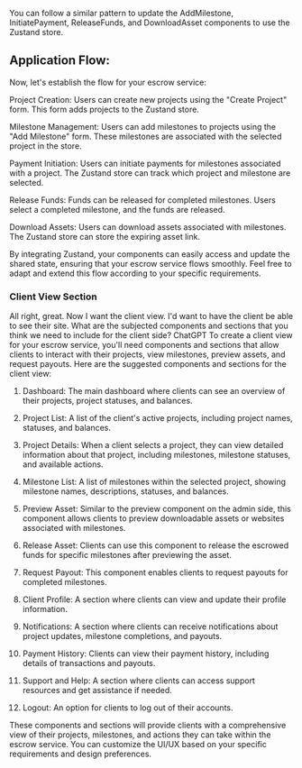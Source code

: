 You can follow a similar pattern to update the AddMilestone, InitiatePayment, ReleaseFunds, and DownloadAsset components to use the Zustand store.


## Application Flow:


Now, let's establish the flow for your escrow service:

Project Creation: Users can create new projects using the "Create Project" form. This form adds projects to the Zustand store.

Milestone Management: Users can add milestones to projects using the "Add Milestone" form. These milestones are associated with the selected project in the store.

Payment Initiation: Users can initiate payments for milestones associated with a project. The Zustand store can track which project and milestone are selected.

Release Funds: Funds can be released for completed milestones. Users select a completed milestone, and the funds are released.

Download Assets: Users can download assets associated with milestones. The Zustand store can store the expiring asset link.

By integrating Zustand, your components can easily access and update the shared state, ensuring that your escrow service flows smoothly. Feel free to adapt and extend this flow according to your specific requirements.



### Client View Section

All right, great. Now I want the client view. I'd want to have the client be able to see their site. What are the subjected components and sections that you think we need to include for the client side?
ChatGPT
To create a client view for your escrow service, you'll need components and sections that allow clients to interact with their projects, view milestones, preview assets, and request payouts. Here are the suggested components and sections for the client view:

1. Dashboard: The main dashboard where clients can see an overview of their projects, project statuses, and balances.

1. Project List: A list of the client's active projects, including project names, statuses, and balances.

1. Project Details: When a client selects a project, they can view detailed information about that project, including milestones, milestone statuses, and available actions.

1. Milestone List: A list of milestones within the selected project, showing milestone names, descriptions, statuses, and balances.

1. Preview Asset: Similar to the preview component on the admin side, this component allows clients to preview downloadable assets or websites associated with milestones.

1. Release Asset: Clients can use this component to release the escrowed funds for specific milestones after previewing the asset.

1. Request Payout: This component enables clients to request payouts for completed milestones.

1. Client Profile: A section where clients can view and update their profile information.

1. Notifications: A section where clients can receive notifications about project updates, milestone completions, and payouts.

1. Payment History: Clients can view their payment history, including details of transactions and payouts.

1. Support and Help: A section where clients can access support resources and get assistance if needed.

1. Logout: An option for clients to log out of their accounts.

These components and sections will provide clients with a comprehensive view of their projects, milestones, and actions they can take within the escrow service. You can customize the UI/UX based on your specific requirements and design preferences.

